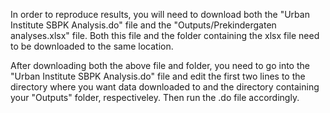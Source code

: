 In order to reproduce results, you will need to download both the "Urban Institute SBPK Analysis.do" file and the "Outputs/Prekindergaten analyses.xlsx" file. Both this file and the folder containing the xlsx file need to be downloaded to the same location.

After downloading both the above file and folder, you need to go into the "Urban Institute SBPK Analysis.do" file and edit the first two lines to the directory where you want data downloaded to and the directory containing your "Outputs" folder, respectiveley. Then run the .do file accordingly.